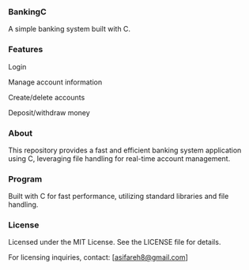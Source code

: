 ### BankingC

A simple banking system built with C.

### Features





Login



Manage account information



Create/delete accounts



Deposit/withdraw money

### About

This repository provides a fast and efficient banking system application using C, leveraging file handling for real-time account management.

### Program

Built with C for fast performance, utilizing standard libraries and file handling.


### License

Licensed under the MIT License. See the LICENSE file for details.

For licensing inquiries, contact: [asifareh8@gmail.com]
